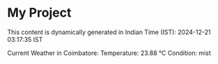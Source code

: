# My Project

This content is dynamically generated in Indian Time (IST): 2024-12-21 03:17:35 IST


Current Weather in Coimbatore:
Temperature: 23.88 °C
Condition: mist

